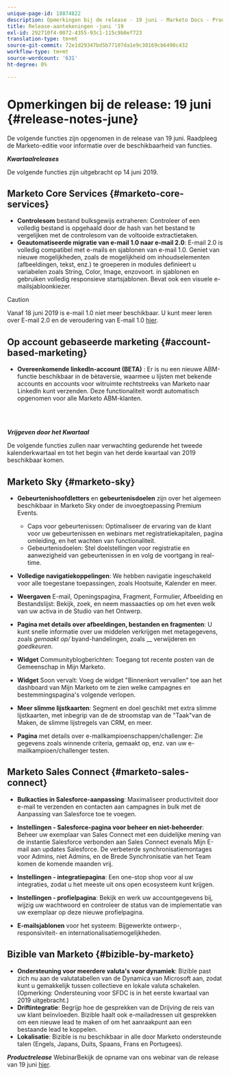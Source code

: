 ```yaml
---
unique-page-id: 18874822
description: Opmerkingen bij de release - 19 juni - Marketo Docs - Productdocumentatie
title: Release-aantekeningen -juni '19
exl-id: 292710f4-0072-4355-93c1-115c9b0ef723
translation-type: tm+mt
source-git-commit: 72e1d29347bd5b77107da1e9c30169cb6490c432
workflow-type: tm+mt
source-wordcount: '631'
ht-degree: 0%

---
```


# Opmerkingen bij de release: 19 juni {#release-notes-june}

De volgende functies zijn opgenomen in de release van 19 juni. Raadpleeg de Marketo-editie voor informatie over de beschikbaarheid van functies.

**_Kwartaalreleases_**

De volgende functies zijn uitgebracht op 14 juni 2019.

## Marketo Core Services {#marketo-core-services}

* **Controlesom** bestand bulksgewijs extraheren: Controleer of een volledig bestand is opgehaald door de hash van het bestand te vergelijken met de controlesom van de voltooide extractietaken.
* **Geautomatiseerde migratie van e-mail 1.0 naar e-mail 2.0**: E-mail 2.0 is volledig compatibel met e-mails en sjablonen van e-mail 1.0. Geniet van nieuwe mogelijkheden, zoals de mogelijkheid om inhoudselementen (afbeeldingen, tekst, enz.) te groeperen in modules definieert u variabelen zoals String, Color, Image, enzovoort. in sjablonen en gebruiken volledig responsieve startsjablonen. Bevat ook een visuele e-mailsjabloonkiezer.

>[!CAUTION]
>
>Vanaf 18 juni 2019 is e-mail 1.0 niet meer beschikbaar. U kunt meer leren over E-mail 2.0 en de veroudering van E-mail 1.0 [hier](https://nation.marketo.com/docs/DOC-7038).

## Op account gebaseerde marketing {#account-based-marketing}

* **Overeenkomende linkedIn-account (BETA)** : Er is nu een nieuwe ABM-functie beschikbaar in de bètaversie, waarmee u lijsten met bekende accounts en accounts voor witruimte rechtstreeks van Marketo naar LinkedIn kunt verzenden. Deze functionaliteit wordt automatisch opgenomen voor alle Marketo ABM-klanten.

<br> 

**_Vrijgeven door het Kwartaal_**

De volgende functies zullen naar verwachting gedurende het tweede kalenderkwartaal en tot het begin van het derde kwartaal van 2019 beschikbaar komen.

## Marketo Sky {#marketo-sky}

* **Gebeurtenishoofdletters** en  **gebeurtenisdoelen** zijn over het algemeen beschikbaar in Marketo Sky onder de invoegtoepassing Premium Events.

   * Caps voor gebeurtenissen: Optimaliseer de ervaring van de klant voor uw gebeurtenissen en webinars met registratiekapitalen, pagina omleiding, en het wachten van functionaliteit.
   * Gebeurtenisdoelen: Stel doelstellingen voor registratie en aanwezigheid van gebeurtenissen in en volg de voortgang in real-time.

* **Volledige navigatiekoppelingen**: We hebben navigatie ingeschakeld voor alle toegestane toepassingen, zoals Hootsuite, Kalender en meer.
* **Weergaven** E-mail, Openingspagina, Fragment, Formulier, Afbeelding en Bestandslijst: Bekijk, zoek, en neem massaacties op om het even welk van uw activa in de Studio van het Ontwerp.
* **Pagina met details over afbeeldingen, bestanden en fragmenten**: U kunt snelle informatie over uw middelen verkrijgen met metagegevens, zoals  _gemaakt op/_ byand-handelingen, zoals  __ verwijderen en  _goedkeuren_.
* **Widget** Communityblogberichten: Toegang tot recente posten van de Gemeenschap in Mijn Marketo.
* **Widget** Soon vervalt: Voeg de widget &quot;Binnenkort vervallen&quot; toe aan het dashboard van Mijn Marketo om te zien welke campagnes en bestemmingspagina&#39;s volgende verlopen.
* **Meer slimme lijstkaarten**: Segment en doel geschikt met extra slimme lijstkaarten, met inbegrip van de de stroomstap van de &quot;Taak&quot;van de Maken, de slimme lijstregels van CRM, en meer.
* **Pagina** met details over e-mailkampioenschappen/challenger: Zie gegevens zoals winnende criteria, gemaakt op, enz. van uw e-mailkampioen/challenger testen.

## Marketo Sales Connect {#marketo-sales-connect}

* **Bulkacties in Salesforce-aanpassing**: Maximaliseer productiviteit door e-mail te verzenden en contacten aan campagnes in bulk met de Aanpassing van Salesforce toe te voegen.
* **Instellingen - Salesforce-pagina voor beheer en niet-beheerder**: Beheer uw exemplaar van Sales Connect met een duidelijke mening van de instantie Salesforce verbonden aan Sales Connect evenals Mijn E-mail aan updates Salesforce. De verbeterde synchronisatiemontages voor Admins, niet Admins, en de Brede Synchronisatie van het Team komen de komende maanden vrij.
* **Instellingen - integratiepagina**: Een one-stop shop voor al uw integraties, zodat u het meeste uit ons open ecosysteem kunt krijgen.
* **Instellingen - profielpagina**: Bekijk en werk uw accountgegevens bij, wijzig uw wachtwoord en controleer de status van de implementatie van uw exemplaar op deze nieuwe profielpagina.

* **E-mailsjablonen** voor het systeem: Bijgewerkte ontwerp-, responsiviteit- en internationalisatiemogelijkheden.

## Bizible van Marketo {#bizible-by-marketo}

* **Ondersteuning voor meerdere valuta&#39;s voor dynamiek**: Bizible past zich nu aan de valutatabellen van de Dynamica van Microsoft aan, zodat kunt u gemakkelijk tussen collectieve en lokale valuta schakelen. (Opmerking: Ondersteuning voor SFDC is in het eerste kwartaal van 2019 uitgebracht.)
* **Driftintegratie**: Begrijp hoe de gesprekken van de Drijving de reis van uw klant beïnvloeden. Bizible haalt ook e-mailadressen uit gesprekken om een nieuwe lead te maken of om het aanraakpunt aan een bestaande lead te koppelen.
* **Lokalisatie**: Bizible is nu beschikbaar in alle door Marketo ondersteunde talen (Engels, Japans, Duits, Spaans, Frans en Portugees).

***Productrelease*** WebinarBekijk de opname van ons webinar van de release van 19 juni  [hier](https://engage.marketo.com/Marketo-June-Product-Release-2019-On-Demand.html).
